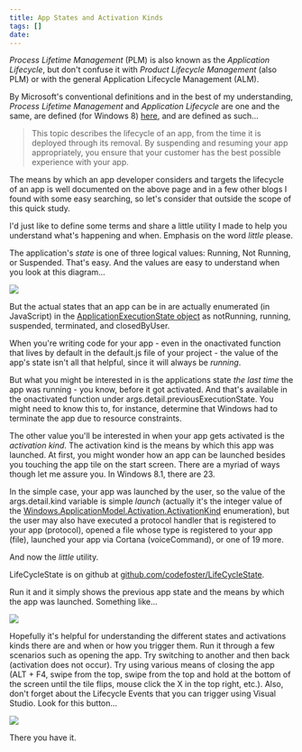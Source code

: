 ```yaml
---
title: App States and Activation Kinds
tags: []
date: 
---
```


_Process Lifetime Management_ (PLM) is also known as the _Application Lifecycle_, but don't confuse it with _Product Lifecycle Management_ (also PLM) or with the general Application Lifecycle Management (ALM).

By Microsoft's conventional definitions and in the best of my understanding, _Process Lifetime Management_ and _Application Lifecycle_ are one and the same, are defined (for Windows 8) [here](http://msdn.microsoft.com/en-us/library/windows/apps/hh464925.aspx), and are defined as such...

> This topic describes the lifecycle of an app, from the time it is deployed through its removal. By suspending and resuming your app appropriately, you ensure that your customer has the best possible experience with your app.

The means by which an app developer considers and targets the lifecycle of an app is well documented on the above page and in a few other blogs I found with some easy searching, so let's consider that outside the scope of this quick study.

I'd just like to define some terms and share a little utility I made to help you understand what's happening and when. Emphasis on the word _little_ please.

The application's _state_ is one of three logical values: Running, Not Running, or Suspended. That's easy. And the values are easy to understand when you look at this diagram...

![](http://codefoster.blob.core.windows.net/site/image/8e948beaa2604443876313ddbf08d70d/appstate_01_1.png)

But the actual states that an app can be in are actually enumerated (in JavaScript) in the [ApplicationExecutionState object](http://msdn.microsoft.com/en-us/library/windows/apps/windows.applicationmodel.activation.applicationexecutionstate.aspx) as notRunning, running, suspended, terminated, and closedByUser.

When you're writing code for your app - even in the onactivated function that lives by default in the default.js file of your project - the value of the app's state isn't all that helpful, since it will always be _running_.

But what you might be interested in is the applications state _the last time_ the app was running - you know, before it got activated. And that's available in the onactivated function under args.detail.previousExecutionState. You might need to know this to, for instance, determine that Windows had to terminate the app due to resource constraints.

The other value you'll be interested in when your app gets activated is the _activation kind_. The activation kind is the means by which this app was launched. At first, you might wonder how an app can be launched besides you touching the app tile on the start screen. There are a myriad of ways though let me assure you. In Windows 8.1, there are 23.

In the simple case, your app was launched by the user, so the value of the args.detail.kind variable is simple _launch_ (actually it's the integer value of the [Windows.ApplicationModel.Activation.ActivationKind](http://msdn.microsoft.com/en-us/library/windows/apps/windows.applicationmodel.activation.activationkind.aspx) enumeration), but the user may also have executed a protocol handler that is registered to your app (protocol), opened a file whose type is registered to your app (file), launched your app via Cortana (voiceCommand), or one of 19 more.

And now the _little_ utility.

LifeCycleState is on github at [github.com/codefoster/LifeCycleState](https://github.com/codefoster/LifeCycleStates).

Run it and it simply shows the previous app state and the means by which the app was launched. Something like...

![](http://codefoster.blob.core.windows.net/site/image/75b4fe1749304aa191928f3536242890/appstate_02_1.png)

Hopefully it's helpful for understanding the different states and activations kinds there are and when or how you trigger them. Run it through a few scenarios such as opening the app. Try switching to another and then back (activation does not occur). Try using various means of closing the app (ALT + F4, swipe from the top, swipe from the top and hold at the bottom of the screen until the tile flips, mouse click the X in the top right, etc.). Also, don't forget about the Lifecycle Events that you can trigger using Visual Studio. Look for this button...

![](http://codefoster.blob.core.windows.net/site/image/e7b5eb06a4984e5495cbce6addf67c0e/appstate_03_1.png)

There you have it.